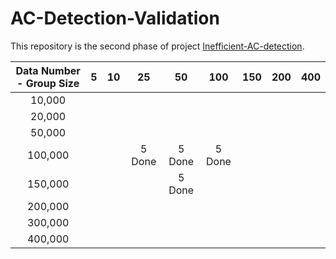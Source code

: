 # AC-Detection-Validation

This repository is the second phase of
project [Inefficient-AC-detection](https://github.com/MighTy-Weaver/Inefficient-AC-detection).

| Data Number - Group Size | 5 | 10 | 25 | 50 | 100 | 150 | 200 | 400 |
|:------------------------:|:-:|:--:|:--:|:--:|:---:|:---:|:---:|:---:|
| 10,000 | | | | | | | | |
| 20,000 | | | | | | | | |
| 50,000 | | | | | | | | |
| 100,000 | | | 5 Done | 5 Done | 5 Done | | | |
| 150,000 | | | | 5 Done | | | | |
| 200,000 | | | | | | | | |
| 300,000 | | | | | | | | |
| 400,000 | | | | | | | | |